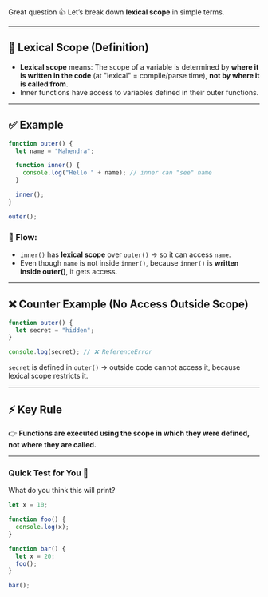 Great question 👍 Let’s break down **lexical scope** in simple terms.

---

## 🌱 Lexical Scope (Definition)

* **Lexical scope** means:
  The scope of a variable is determined by **where it is written in the code** (at "lexical" = compile/parse time), **not by where it is called from**.
* Inner functions have access to variables defined in their outer functions.

---

## ✅ Example

```js
function outer() {
  let name = "Mahendra";

  function inner() {
    console.log("Hello " + name); // inner can "see" name
  }

  inner();
}

outer();
```

### 🔎 Flow:

* `inner()` has **lexical scope** over `outer()` → so it can access `name`.
* Even though `name` is not inside `inner()`, because `inner()` is **written inside outer()**, it gets access.

---

## ❌ Counter Example (No Access Outside Scope)

```js
function outer() {
  let secret = "hidden";
}

console.log(secret); // ❌ ReferenceError
```

`secret` is defined in `outer()` → outside code cannot access it, because lexical scope restricts it.

---

## ⚡ Key Rule

👉 **Functions are executed using the scope in which they were defined, not where they are called.**

---

### Quick Test for You 🧩

What do you think this will print?

```js
let x = 10;

function foo() {
  console.log(x);
}

function bar() {
  let x = 20;
  foo();
}

bar();
```
